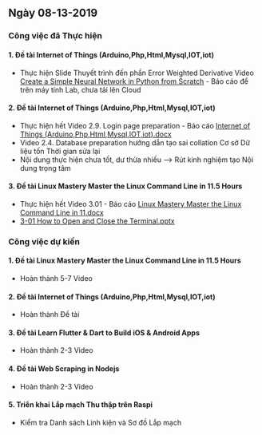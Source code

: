 ## Ngày 08-13-2019

### Công việc đã Thực hiện

#### 1. Đề tài Internet of Things (Arduino,Php,Html,Mysql,IOT,iot)

- Thực hiện Slide Thuyết trình đến phần Error Weighted Derivative Video [Create a Simple Neural Network in Python from Scratch](https://www.youtube.com/watch?v=kft1AJ9WVDk) - Báo cáo để trên máy tính Lab, chưa tải lên Cloud

#### 2. Đề tài Internet of Things (Arduino,Php,Html,Mysql,IOT,iot)

- Thực hiện hết Video 2.9. Login page preparation - Báo cáo [Internet of Things (Arduino,Php,Html,Mysql,IOT,iot).docx](https://github.com/trankhanhhoang/iot-php/blob/master/Internet%20of%20Things%20(Arduino%2CPhp%2CHtml%2CMysql%2CIOT%2Ciot).docx)
- Video 2.4. Database preparation hướng dẫn tạo sai collation Cơ sở Dữ liệu tốn Thời gian sửa lại
- Nội dung thực hiện chưa tốt, dư thừa nhiều --> Rút kinh nghiệm tạo Nội dung trọng tâm

#### 3. Đề tài Linux Mastery Master the Linux Command Line in 11.5 Hours

- Thực hiện hết Video 3.01 - Báo cáo [Linux Mastery Master the Linux Command Line in 11.docx](https://github.com/trankhanhhoang/iot-php/blob/master/Linux%20Mastery%20Master%20the%20Linux%20Command%20Line%20in%2011.5%20Hours/Linux%20Mastery%20Master%20the%20Linux%20Command%20Line%20in%2011.docx)
- [3-01 How to Open and Close the Terminal.pptx](https://github.com/trankhanhhoang/iot-php/blob/master/Linux%20Mastery%20Master%20the%20Linux%20Command%20Line%20in%2011.5%20Hours/3-01%20How%20to%20Open%20and%20Close%20the%20Terminal.pptx)

### Công việc dự kiến

#### 1. Đề tài Linux Mastery Master the Linux Command Line in 11.5 Hours

- Hoàn thành 5-7 Video

#### 2. Đề tài Internet of Things (Arduino,Php,Html,Mysql,IOT,iot)

- Hoàn thành Đề tài

#### 3. Đề tài Learn Flutter & Dart to Build iOS & Android Apps

- Hoàn thành 2-3 Video

#### 4. Đề tài Web Scraping in Nodejs

- Hoàn thành 2-3 Video

#### 5. Triển khai Lắp mạch Thu thập trên Raspi

- Kiểm tra Danh sách Linh kiện và Sơ đồ Lắp mạch
